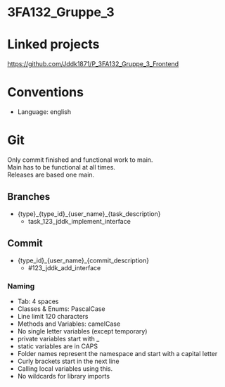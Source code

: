 # 3FA132_Gruppe_3

# Linked projects
https://github.com/Jddk1871/P_3FA132_Gruppe_3_Frontend

# Conventions

- Language: english

# Git

Only commit finished and functional work to main. <br/>
Main has to be functional at all times. <br/>
Releases are based one main.

## Branches

- {type}\_{type_id}\_{user_name}\_{task_description}
    - task_123_jddk_implement_interface

## Commit

- {type_id}\_{user_name}\_{commit_description}
    - #123_jddk_add_interface

### Naming

- Tab: 4 spaces
- Classes & Enums: PascalCase
- Line limit 120 characters
- Methods and Variables: camelCase
- No single letter variables (except temporary)
- private variables start with _
- static variables are in CAPS
- Folder names represent the namespace and start with a capital letter
- Curly brackets start in the next line
- Calling local variables using this.
- No wildcards for library imports
